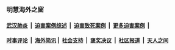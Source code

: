 
### 明慧海外之窗

####  [武汉肺炎](indexes/365.md?t=02140500) &nbsp;|&nbsp;  [迫害案例综述](indexes/328.md?t=02140500) &nbsp;|&nbsp; [迫害致死案例](indexes/277.md?t=02140500)  &nbsp;|&nbsp; [更多迫害案例](indexes/81.md?t=02140500)  &nbsp;|&nbsp; 
####  [时事评论](indexes/19.md?t=02140500) &nbsp;|&nbsp; [海外简讯](indexes/245.md?t=02140500)&nbsp;|&nbsp;  [社会支持](indexes/140.md?t=02140500) &nbsp;|&nbsp; [褒奖决议](indexes/282.md?t=02140500) &nbsp;|&nbsp; [社区报道](indexes/91.md?t=02140500)  &nbsp;|&nbsp; [天人之间](indexes/78.md?t=02140500) 

